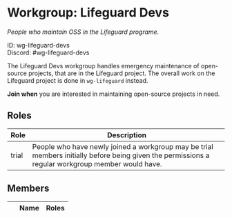 <!-- GENERATED FILE, DON'T EDIT -->
# Workgroup: Lifeguard Devs

_People who maintain OSS in the Lifeguard programe._

ID: wg-lifeguard-devs<br>
Discord: #wg-lifeguard-devs

The Lifeguard Devs workgroup handles emergency maintenance of open-source
projects, that are in the Lifeguard project.
The overall work on the Lifeguard project is done in `wg-lifeguard` instead.

**Join when** you are interested in maintaining open-source projects in need.

## Roles

Role | Description
-|-
trial|People who have newly joined a workgroup may be trial members initially before being given the permissions a regular workgroup member would have.

## Members

&nbsp;|Name|Roles
-|-|-

